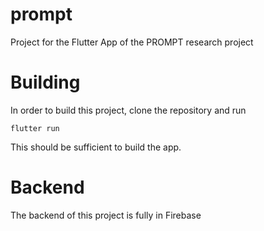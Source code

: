 # prompt

Project for the Flutter App of the PROMPT research project

# Building

In order to build this project, clone the repository and run

``flutter run``

This should be sufficient to build the app.

# Backend

The backend of this project is fully in Firebase
